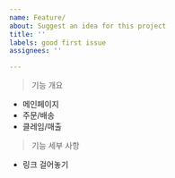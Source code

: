 ```yaml
---
name: Feature/
about: Suggest an idea for this project
title: ''
labels: good first issue
assignees: ''

---
```


> 기능 개요

- 메인페이지
- 주문/배송
- 클레임/매출

>기능 세부 사항

- 링크 걸어놓기
